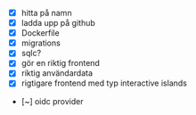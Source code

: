 - [x] hitta på namn
- [x] ladda upp på github
- [x] Dockerfile
- [x] migrations
- [x] sqlc?
- [x] gör en riktig frontend
- [x] riktig användardata
- [x] rigtigare frontend med typ interactive islands
- [~] oidc provider
